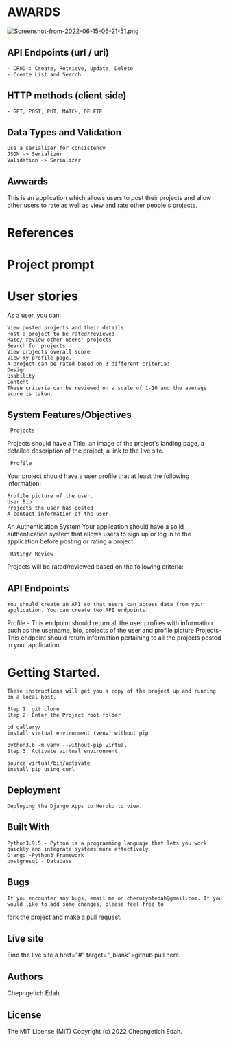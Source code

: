 # AWARDS
[![Screenshot-from-2022-06-15-06-21-51.png](https://i.postimg.cc/CxCpB3s1/Screenshot-from-2022-06-15-06-21-51.png)](https://postimg.cc/68QmF1SJ)


## API Endpoints (url / uri)
    - CRUD : Create, Retrieve, Update, Delete 
    - Create List and Search

## HTTP methods (client side)
    - GET, POST, PUT, MATCH, DELETE    
    
## Data Types and Validation
    Use a serializer for consistency 
    JSON -> Serializer
    Validation -> Serializer
    
    
    
## Awwards
This is an application which allows users to post their projects and allow other users to rate as well as view and rate other people's projects.


# References
 


# Project prompt



# User stories
As a user, you can:

    View posted projects and their details.
    Post a project to be rated/reviewed
    Rate/ review other users' projects
    Search for projects 
    View projects overall score
    View my profile page.
    A project can be rated based on 3 different criteria:
    Design
    Usability
    Content
    These criteria can be reviewed on a scale of 1-10 and the average score is taken.

## System Features/Objectives
     Projects
Projects should have a Title, an image of the project's landing page, a detailed description of the project, a link to the live site.

     Profile
Your project should have a user profile that at least the following information:

    Profile picture of the user.
    User Bio
    Projects the user has posted
    A contact information of the user. 
 An Authentication System 
    Your application should have a solid authentication system that allows users to sign up or log in to the application before posting or rating a project.

     Rating/ Review
Projects will be rated/reviewed based on the following criteria:

 
##  API Endpoints
    You should create an API so that users can access data from your application. You can create two API endpoints:

Profile - This endpoint should return all the user profiles with information such as the username, bio, projects of the user and profile picture
Projects- This endpoint should return information pertaining to all the projects posted in your application.


# Getting Started.

    These instructions will get you a copy of the project up and running on a local host.

    Step 1: git clone
    Step 2: Enter the Project root folder

    cd gallery/
    install virtual environment (venv) without pip

    python3.6 -m venv --without-pip virtual
    Step 3: Activate virtual environment

    source virtual/bin/activate
    install pip using curl


## Deployment

    Deploying the Django Apps to Heroku to view.

## Built With

    Python3.9.5 - Python is a programming language that lets you work quickly and integrate systems more effectively
    Django -Python3 Framework
    postgresql - Database
## Bugs

    If you encounter any bugs, email me on cheruiyotedah@gmail.com. If you would like to add some changes, please feel free to
fork the project and make a pull request.

## Live site

Find the live site a href="#" target="_blank">github</a> pull  here.

## Authors

Chepngetich Edah

## License

The MIT License (MIT) Copyright (c) 2022 Chepngetich Edah.




